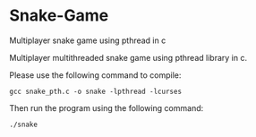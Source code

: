 # Snake-Game
Multiplayer snake game using pthread in c

Multiplayer multithreaded snake game using pthread library in c.
 
Please use the following command to compile:
```
gcc snake_pth.c -o snake -lpthread -lcurses
```
Then run the program using the following command:
```
./snake
```
